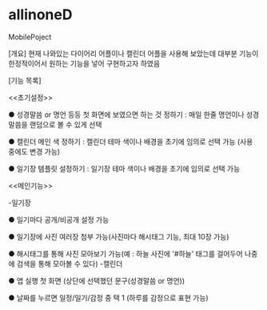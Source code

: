 # allinoneD
MobilePoject


[개요] 현재 나와있는 다이어리 어플이나 캘린더 어플을 사용해 보았는데 대부분 기능이 한정적이어서 원하는 기능을 넣어 구현하고자 하였음


[기능 목록]

  <<초기설정>>

  ● 성경말씀 or 명언 등등 첫 화면에 보였으면 하는 것 정하기 : 매일 한줄 명언이나 성경말씀을 랜덤으로 볼 수 있게 선택

  ● 캘린더 메인 색 정하기 : 캘린더 테마 색이나 배경을 초기에 임의로 선택 가능 (사용 중에도 변경 가능)

  ● 일기장 템플릿 설정하기 : 일기장 테마 색이나 배경을 초기에 임의로 선택 가능


  <<메인기능>>

  -일기장

  ● 일기마다 공개/비공개 설정 가능

  ● 일기장에 사진 여러장 첨부 가능(사진마다 해시태그 기능, 최대 10장 가능)

  ● 해시태그를 통해 사진 모아보기 가능(예 : 하늘 사진에 '#하늘' 태그를 걸어두어 나중에 검색을 통해 모아볼 수 있다)
  -캘린더

  ● 앱 실행 첫 화면 (상단에 선택했던 문구(성경말씀 or 명언))

  ● 날짜를 누르면 일정/일기/감정 중 택 1
    (하루를 감정으로 표현 가능)
